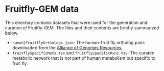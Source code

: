 # Fruitfly-GEM data

This directory contains datasets that were used for the generation and curation of Fruitfly-GEM. The files and their contents are briefly summarized below.


- `human2FruitflyOrthologs.json`: The human-fruit fly ortholog pairs downloaded from the [Alliance of Genomes Resources](https://www.alliancegenome.org).
- `fruitflySpecificMets.tsv` and `fruitflySpecificRxns.tsv`: The curated metabolic network that is not part of human metabolism but specific to fruit fly.


